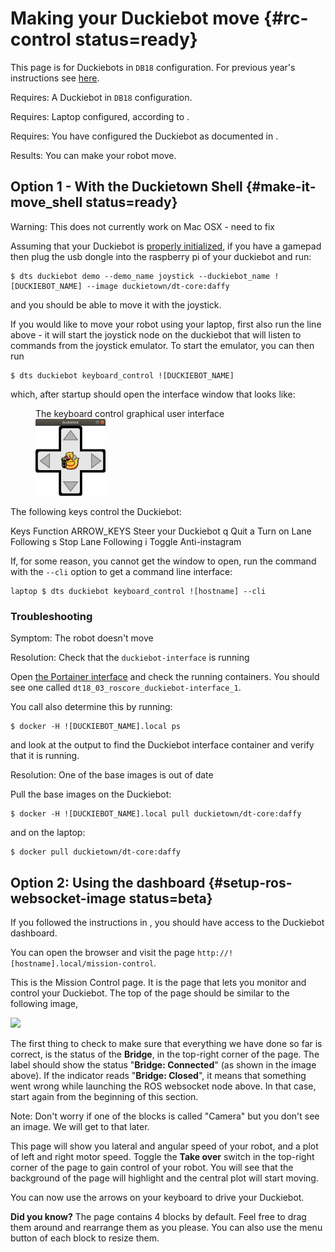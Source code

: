 # Making your Duckiebot move {#rc-control status=ready}

This page is for Duckiebots in `DB18` configuration. For previous year's instructions see [here](https://docs.duckietown.org/DT17/).

<div class='requirements' markdown='1'>

Requires: A Duckiebot in `DB18` configuration.

Requires: Laptop configured, according to [](#laptop-setup).

Requires: You have configured the Duckiebot as documented in [](#setup-duckiebot).

Results: You can make your robot move.

</div>


<!--Requires: You have created a Github account and configured public keys,
both for the laptop and for the Duckiebot. The procedure is documented in [](+software_reference#github-access).-->


## Option 1 - With the Duckietown Shell {#make-it-move_shell status=ready}


Warning: This does not currently work on Mac OSX - need to fix


Assuming that your Duckiebot is [properly initialized](#setup-duckiebot), if you have a gamepad then plug the usb dongle into the raspberry pi of your duckiebot and run:

    $ dts duckiebot demo --demo_name joystick --duckiebot_name ![DUCKIEBOT_NAME] --image duckietown/dt-core:daffy

and you should be able to move it with the joystick.

If you would like to move your robot using your laptop, first also run the line above - it will start the joystick node on the duckiebot that will listen to commands from the joystick emulator. To start the emulator, you can then run

    $ dts duckiebot keyboard_control ![DUCKIEBOT_NAME]

which, after startup should open the interface window that looks like:

<figure>
    <figcaption>The keyboard control graphical user interface</figcaption>
    <img style='width:8em' src="keyboard_gui.png"/>
</figure>

The following keys control the Duckiebot:

<col2 figure-id="tab:virtual_keyboard" figure-caption="Keyboard joystick functions" class="labels-row1">
    <span>Keys</span>
    <span>Function</span>
    <span>ARROW_KEYS</span>
    <span>Steer your Duckiebot</span>
    <span>q</span>
    <span>Quit</span>
    <span>a</span>
    <span>Turn on Lane Following</span>
    <span>s</span>
    <span>Stop Lane Following</span>
    <span>i</span>
    <span>Toggle Anti-instagram</span>
</col2>

If, for some reason, you cannot get the window to open, run the command with the `--cli` option to get a command line interface:

    laptop $ dts duckiebot keyboard_control ![hostname] --cli




### Troubleshooting

Symptom: The robot doesn't move

Resolution: Check that the `duckiebot-interface` is running

Open [the Portainer interface](#docker-setup-portainer-interface) and check the running containers. You should see one called `dt18_03_roscore_duckiebot-interface_1`.

You call also determine this by running:

    $ docker -H ![DUCKIEBOT_NAME].local ps

and look at the output to find the Duckiebot interface container and verify that it is running.

Resolution: One of the base images is out of date

Pull the base images on the Duckiebot:

    $ docker -H ![DUCKIEBOT_NAME].local pull duckietown/dt-core:daffy

and on the laptop:

    $ docker pull duckietown/dt-core:daffy


<!--
## Option 2 - with Docker  {#make-it-move_docker status=ready}


Verify that the container is running by either using [the Portainer interface](#docker-setup-portainer-interface)
or by using `docker ps`.


### Run the joystick demo

Use the following command to run the joystick demo:


    laptop $ docker -H ![hostname].local run -dit --privileged --name joystick --network=host -v /data:/data duckietown/rpi-duckiebot-joystick-demo:master18


### Controlling your robot with a joystick

If you have a joystick, you can use it to make your robot move.

Otherwise, you can use the following instructions to run the demo with
keyboard control.
-->

## Option 2: Using the dashboard {#setup-ros-websocket-image status=beta}

If you followed the instructions in [](#duckiebot-dashboard-setup), you
should have access to the Duckiebot dashboard.

You can open the browser and visit the page `http://![hostname].local/mission-control`.

This is the Mission Control page.
It is the page that lets you monitor and control your Duckiebot.
The top of the page should be similar to the following image,


<div figure-id="fig:dashboard_mission_control_auto" figure-caption="">
  <img src="dashboard_mission_control_auto.png" style='width: 35em'/>
</div>


The first thing to check to make sure that everything we have done so far
is correct, is the status of the **Bridge**, in the top-right corner of the page.
The label should show the status "**Bridge: Connected**" (as shown in the image above).
If the indicator reads "**Bridge: Closed**", it means that something went wrong
while launching the ROS websocket node above. In that case, start again from
the beginning of this section.

Note: Don't worry if one of the blocks is called "Camera" but you
don't see an image. We will get to that later.

This page will show you lateral and angular speed of your robot, and
a plot of left and right motor speed. Toggle the **Take over** switch
in the top-right corner of the page to gain control of your robot.
You will see that the background of the page will highlight and the
central plot will start moving.

You can now use the arrows on your keyboard to drive your Duckiebot.

**Did you know?**
The page contains 4 blocks by default.
Feel free to drag them around and rearrange them as you please.
You can also use the menu button of each block to resize them.

